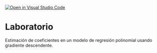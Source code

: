 [![Open in Visual Studio Code](https://classroom.github.com/assets/open-in-vscode-c66648af7eb3fe8bc4f294546bfd86ef473780cde1dea487d3c4ff354943c9ae.svg)](https://classroom.github.com/online_ide?assignment_repo_id=7747187&assignment_repo_type=AssignmentRepo)
# Laboratorio

Estimación de coeficientes en un modelo de regresión polinomial usando gradiente descendente.
